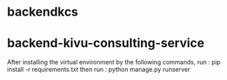 # backendkcs
# backend-kivu-consulting-service
After installing the virtual environment by the following commands, run : pip install -r requirements.txt
then run : python manage.py runserver
